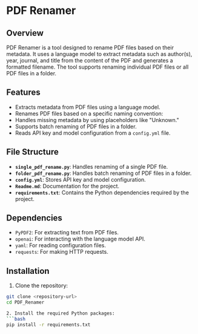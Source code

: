 # PDF Renamer

## Overview
PDF Renamer is a tool designed to rename PDF files based on their metadata. It uses a language model to extract metadata such as author(s), year, journal, and title from the content of the PDF and generates a formatted filename. The tool supports renaming individual PDF files or all PDF files in a folder.

## Features
- Extracts metadata from PDF files using a language model.
- Renames PDF files based on a specific naming convention:
- Handles missing metadata by using placeholders like "Unknown."
- Supports batch renaming of PDF files in a folder.
- Reads API key and model configuration from a `config.yml` file.

## File Structure
- **`single_pdf_rename.py`**: Handles renaming of a single PDF file.
- **`folder_pdf_rename.py`**: Handles batch renaming of PDF files in a folder.
- **`config.yml`**: Stores API key and model configuration.
- **`Readme.md`**: Documentation for the project.
- **`requirements.txt`**: Contains the Python dependencies required by the project.

## Dependencies
- `PyPDF2`: For extracting text from PDF files.
- `openai`: For interacting with the language model API.
- `yaml`: For reading configuration files.
- `requests`: For making HTTP requests.

## Installation
1. Clone the repository:
```bash
git clone <repository-url>
cd PDF_Renamer

2. Install the required Python packages:
```bash
pip install -r requirements.txt
